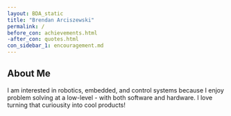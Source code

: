 ```yaml
---
layout: BDA_static
title: "Brendan Arciszewski"
permalink: /
before_con: achievements.html
-after_con: quotes.html
con_sidebar_1: encouragement.md
---
```


## About Me

I am interested in robotics, embedded, and control systems because I enjoy
problem solving at a low-level - with both software and hardware. I love
turning that curiousity into cool products!
